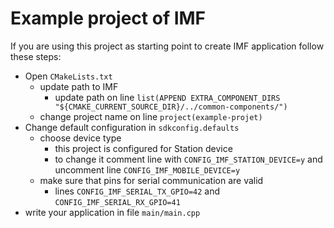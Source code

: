 # Example project of IMF

If you are using this project as starting point to create IMF application follow these steps:

- Open `CMakeLists.txt`
  - update path to IMF
    - update path on line `list(APPEND EXTRA_COMPONENT_DIRS "${CMAKE_CURRENT_SOURCE_DIR}/../common-components/")` 
  - change project name on line `project(example-projet)`
- Change default configuration in `sdkconfig.defaults`
  - choose device type
    - this project is configured for Station device
    - to change it comment line with `CONFIG_IMF_STATION_DEVICE=y` and uncomment line `CONFIG_IMF_MOBILE_DEVICE=y`
  - make sure that pins for serial communication are valid
    - lines `CONFIG_IMF_SERIAL_TX_GPIO=42` and `CONFIG_IMF_SERIAL_RX_GPIO=41`
- write your application in file `main/main.cpp`
